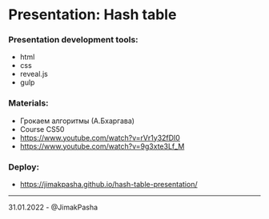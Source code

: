 # Presentation: Hash table
### Presentation development tools:
- html
- css
- reveal.js
- gulp
### Materials:
 - Грокаем алгоритмы (А.Бхаргава)
 - Course CS50
 - <a href="https://www.youtube.com/watch?v=rVr1y32fDI0">https://www.youtube.com/watch?v=rVr1y32fDI0</a>
 - <a href="https://www.youtube.com/watch?v=9g3xte3Lf_M">https://www.youtube.com/watch?v=9g3xte3Lf_M</a>
 ### Deploy:
 - <a href="https://jimakpasha.github.io/hash-table-presentations/">https://jimakpasha.github.io/hash-table-presentation/</a>
 -------------------
31.01.2022 - @JimakPasha
